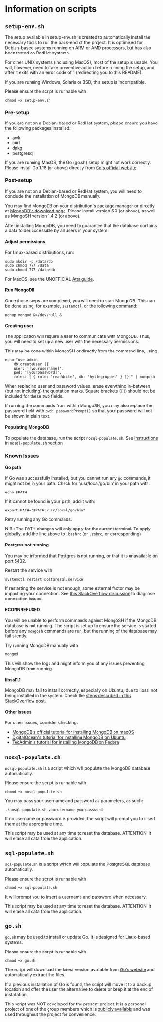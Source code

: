 # Information on scripts

## `setup-env.sh`

The setup available in setup-env.sh is created to automatically install the necessary tools to run the back-end of the project. It is optimised for Debian-based systems running on ARM or AMD processors, but has also been tested on RedHat systems.

For other UNIX systems (including MacOS), most of the setup is usable. You will, however, need to take preventive action before running the setup, and after it exits with an error code of 1 (redirecting you to this README).

If you are running Windows, Solaris or BSD, this setup is incompatible.

Please ensure the script is runnable with
```
chmod +x setup-env.sh
```

### Pre-setup

If you are not on a Debian-based or RedHat system, please ensure you have the following packages installed:

- awk
- curl
- dpkg
- postgresql

If you are running MacOS, the Go (go.sh) setup might not work correctly. Please install Go 1.18 (or above) directly from [Go's official website](https://go.dev/dl/)

### Post-setup
If you are not on a Debian-based or RedHat system, you will need to conclude the installation of MongoDB manually.

You may find MongoDB on your distribution's package manager or directly at [MongoDB's download page](http://repo.mongodb.org/). Please install version 5.0 (or above), as well as MongoSH version 1.4.2 (or above).

After installing MongoDB, you need to guarantee that the database contains a data folder accessible by all users in your system.

#### Adjust permissions

For Linux-based distributions, run:
```
sudo mkdir -p /data/db
sudo chmod 777 /data
sudo chmod 777 /data/db
```

For MacOS, see the UNOFFICIAL [Atta guide](https://attacomsian.com/blog/install-mongodb-macos).

#### Run MongoDB

Once those steps are completed, you will need to start MongoDB. This can be done using, for example, `systemctl`, or the following command:

```
nohup mongod &>/dev/null &
```

#### Creating user

The application will require a user to communicate with MongoDB. Thus, you will need to set up a new user with the necessary permissions.

This may be done within MongoSH or directly from the command line, using

```
echo "use admin
	db.createUser ({
	user: '[yourusername]',
	pwd: '[yourpassword]',
	roles: [ { role: 'readWrite', db: 'hyttegruppen' } ]})" | mongosh
```

When replacing user and password values, erase everything in-between (but not including) the quotation marks. Square brackets (`[]`) should not be included for these two fields.

If running the commands from within MongoSH, you may also replace the password field with `pwd: passwordPrompt()` so that your password will not be shown in plain text.

#### Populating MongoDB

To populate the database, run the script `nosql-populate.sh`. See [instructions in `nosql-populate.sh` section](#nosql-populatesh)

### Known Issues

#### Go path

If Go was successfully installed, but you cannot run any `go` commands, it might not be in your path. Check for '/usr/local/go/bin' in your path with:

```
echo $PATH
```

If it cannot be found in your path, add it with:

```
export PATH="$PATH:/usr/local/go/bin"
```

Retry running any Go commands.

N.B.: The PATH changes will only apply for the current terminal. To apply globally, add the line above to `.bashrc` (or `.zshrc`, or corresponding)

#### Postgres not running

You may be informed that Postgres is not running, or that it is unavailable on port 5432.

Restart the service with

```
systemctl restart postgresql.service
```

If restarting the service is not enough, some external factor may be impacting your connection. See [this StackOverflow discussion](https://stackoverflow.com/questions/31645550/postgresql-why-psql-cant-connect-to-server) to diagnose connection issues.


#### ECONNREFUSED

You will be unable to perform commands against MongoSH if the MongoDB database is not running. The script is set up to ensure the service is started before any `mongosh` commands are run, but the running of the database may fail silently.

Try running MongoDB manually with

```
mongod
```

This will show the logs and might inform you of any issues preventing MongoDB from running.

#### libssl1.1

MongoDB may fail to install correctly, especially on Ubuntu, due to libssl not being installed in the system. Check the [steps described in this StackOverflow post](https://askubuntu.com/questions/1126893/how-to-install-openssl-1-1-1-and-libssl-package).

#### Other Issues

For other issues, consider checking:

- [MongoDB's official tutorial for installing MongoDB on macOS](https://www.mongodb.com/docs/manual/tutorial/install-mongodb-on-os-x/)
- [DigitalOcean's tutorial for installing MongoDB on Ubuntu](https://www.digitalocean.com/community/tutorials/how-to-install-mongodb-on-ubuntu-20-04)
- [TecAdmin's tutorial for installing MongoDB on Fedora](https://tecadmin.net/install-mongodb-on-fedora/)

## `nosql-populate.sh`

`nosql-populate.sh` is a script which will populate the MongoDB database automatically.

Please ensure the script is runnable with
```
chmod +x nosql-populate.sh
```

You may pass your username and password as parameters, as such:

```
./nosql-populate.sh yourusername yourpassword
```

If no username or password is provided, the script will prompt you to insert them at the appropriate time.

This script may be used at any time to reset the database. ATTENTION: it will erase all data from the application.


## `sql-populate.sh`

`sql-populate.sh` is a script which will populate the PostgreSQL database automatically.

Please ensure the script is runnable with
```
chmod +x sql-populate.sh
```

It will prompt you to insert a username and password when necessary.

This script may be used at any time to reset the database. ATTENTION: it will erase all data from the application.

## `go.sh`

`go.sh` may be used to install or update Go. It is designed for Linux-based systems.

Please ensure the script is runnable with
```
chmod +x go.sh
```

The script will download the latest version available from [Go's website](https://go.dev/dl/) and automatically extract the files.

If a previous installation of Go is found, the script will move it to a backup location and offer the user the alternative to delete or keep it at the end of installation.

This script was NOT developed for the present project. It is a personal project of one of the group members which is [publicly available](https://gist.github.com/anafvana/dd8d1dab55ef362467ceb0f18722987b) and was used throughout the project for convenience.
